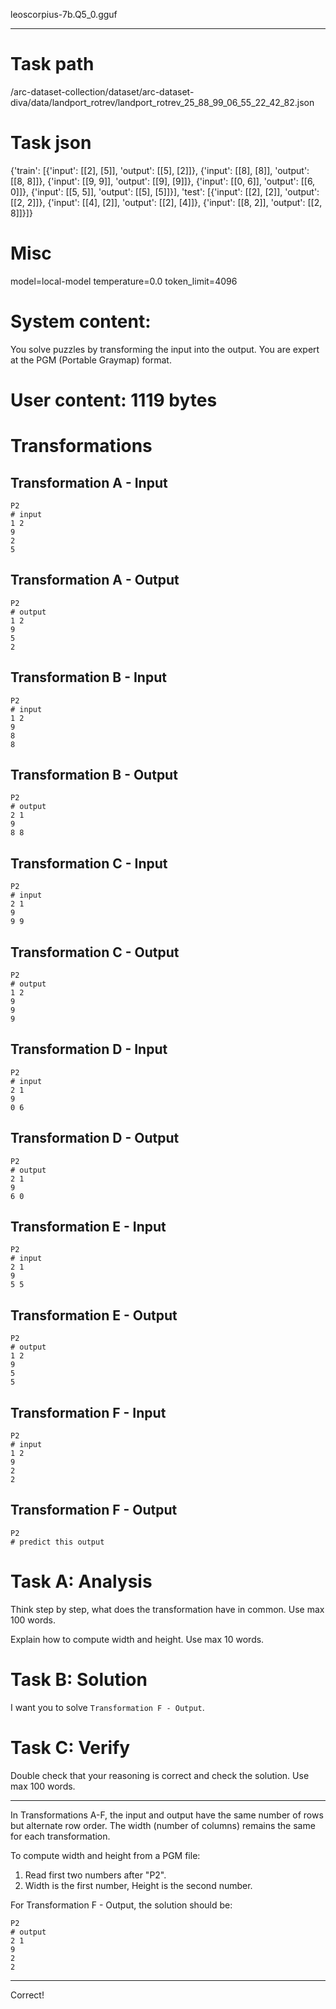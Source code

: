 leoscorpius-7b.Q5_0.gguf

---

# Task path
/arc-dataset-collection/dataset/arc-dataset-diva/data/landport_rotrev/landport_rotrev_25_88_99_06_55_22_42_82.json

# Task json
{'train': [{'input': [[2], [5]], 'output': [[5], [2]]}, {'input': [[8], [8]], 'output': [[8, 8]]}, {'input': [[9, 9]], 'output': [[9], [9]]}, {'input': [[0, 6]], 'output': [[6, 0]]}, {'input': [[5, 5]], 'output': [[5], [5]]}], 'test': [{'input': [[2], [2]], 'output': [[2, 2]]}, {'input': [[4], [2]], 'output': [[2], [4]]}, {'input': [[8, 2]], 'output': [[2, 8]]}]}



# Misc
model=local-model
temperature=0.0
token_limit=4096


# System content:
You solve puzzles by transforming the input into the output. You are expert at the PGM (Portable Graymap) format.


# User content: 1119 bytes
# Transformations

## Transformation A - Input

```pgm
P2
# input
1 2
9
2
5
```

## Transformation A - Output

```pgm
P2
# output
1 2
9
5
2
```

## Transformation B - Input

```pgm
P2
# input
1 2
9
8
8
```

## Transformation B - Output

```pgm
P2
# output
2 1
9
8 8
```

## Transformation C - Input

```pgm
P2
# input
2 1
9
9 9
```

## Transformation C - Output

```pgm
P2
# output
1 2
9
9
9
```

## Transformation D - Input

```pgm
P2
# input
2 1
9
0 6
```

## Transformation D - Output

```pgm
P2
# output
2 1
9
6 0
```

## Transformation E - Input

```pgm
P2
# input
2 1
9
5 5
```

## Transformation E - Output

```pgm
P2
# output
1 2
9
5
5
```

## Transformation F - Input

```pgm
P2
# input
1 2
9
2
2
```

## Transformation F - Output

```pgm
P2
# predict this output
```

# Task A: Analysis

Think step by step, what does the transformation have in common. Use max 100 words.

Explain how to compute width and height. Use max 10 words.

# Task B: Solution

I want you to solve `Transformation F - Output`.

# Task C: Verify

Double check that your reasoning is correct and check the solution. Use max 100 words.




---

 In Transformations A-F, the input and output have the same number of rows but alternate row order. The width (number of columns) remains the same for each transformation.

To compute width and height from a PGM file:
1. Read first two numbers after "P2".
2. Width is the first number, Height is the second number.

For Transformation F - Output, the solution should be:
```pgm
P2
# output
2 1
9
2
2
```

---



Correct!

